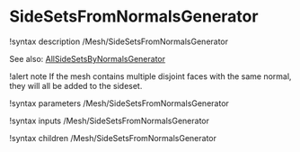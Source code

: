 # SideSetsFromNormalsGenerator

!syntax description /Mesh/SideSetsFromNormalsGenerator

See also: [AllSideSetsByNormalsGenerator](/AllSideSetsByNormalsGenerator.md)

!alert note
If the mesh contains multiple disjoint faces with the same normal, they will all be added to the sideset.

!syntax parameters /Mesh/SideSetsFromNormalsGenerator

!syntax inputs /Mesh/SideSetsFromNormalsGenerator

!syntax children /Mesh/SideSetsFromNormalsGenerator
